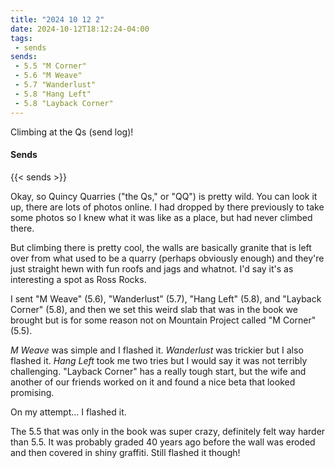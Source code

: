 ```yaml
---
title: "2024 10 12 2"
date: 2024-10-12T18:12:24-04:00
tags:
 - sends
sends:
 - 5.5 "M Corner"
 - 5.6 "M Weave"
 - 5.7 "Wanderlust"
 - 5.8 "Hang Left"
 - 5.8 "Layback Corner"
---
```


Climbing at the Qs (send log)!<!--more-->

#### Sends

{{< sends >}}

Okay, so Quincy Quarries ("the Qs," or "QQ") is pretty wild. You can
look it up, there are lots of photos online. I had dropped by there previously
to take some photos so I knew what it was like as a place, but had never climbed
there.

But climbing there is pretty cool, the walls are basically granite that is left
over from what used to be a quarry (perhaps obviously enough) and they're just
straight hewn with fun roofs and jags and whatnot. I'd say it's as interesting a
spot as Ross Rocks.

I sent "M Weave" (5.6), "Wanderlust" (5.7), "Hang Left" (5.8), and "Layback
Corner" (5.8), and then we set this weird slab that was in the book we brought
but is for some reason not on Mountain Project called "M Corner" (5.5).

*M Weave* was simple and I flashed it. *Wanderlust* was trickier but I also
flashed it. *Hang Left* took me two tries but I would say it was not terribly
challenging. "Layback Corner" has a really tough start, but the wife and another
of our friends worked on it and found a nice beta that looked promising.

On my attempt... I flashed it.

The 5.5 that was only in the book was super crazy, definitely felt way harder
than 5.5. It was probably graded 40 years ago before the wall was eroded and
then covered in shiny graffiti. Still flashed it though!
